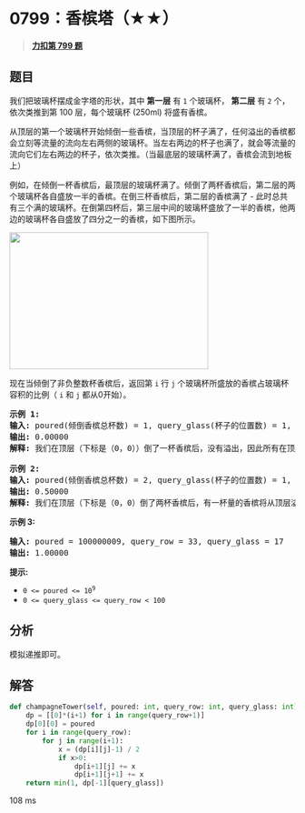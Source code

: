 # 0799：香槟塔（★★）


> <u>**[力扣第 799 题](https://leetcode.cn/problems/champagne-tower/)**</u>

## 题目

<p>我们把玻璃杯摆成金字塔的形状，其中 <strong>第一层</strong> 有 <code>1</code> 个玻璃杯， <strong>第二层</strong> 有 <code>2</code> 个，依次类推到第 100 层，每个玻璃杯 (250ml) 将盛有香槟。</p>

<p>从顶层的第一个玻璃杯开始倾倒一些香槟，当顶层的杯子满了，任何溢出的香槟都会立刻等流量的流向左右两侧的玻璃杯。当左右两边的杯子也满了，就会等流量的流向它们左右两边的杯子，依次类推。（当最底层的玻璃杯满了，香槟会流到地板上）</p>

<p>例如，在倾倒一杯香槟后，最顶层的玻璃杯满了。倾倒了两杯香槟后，第二层的两个玻璃杯各自盛放一半的香槟。在倒三杯香槟后，第二层的香槟满了 - 此时总共有三个满的玻璃杯。在倒第四杯后，第三层中间的玻璃杯盛放了一半的香槟，他两边的玻璃杯各自盛放了四分之一的香槟，如下图所示。</p>

<p><img alt="" src="https://s3-lc-upload.s3.amazonaws.com/uploads/2018/03/09/tower.png" style="height: 241px; width: 350px;" /></p>

<p>现在当倾倒了非负整数杯香槟后，返回第 <code>i</code> 行 <code>j</code> 个玻璃杯所盛放的香槟占玻璃杯容积的比例（ <code>i</code> 和 <code>j</code> 都从0开始）。</p>



<pre>
<strong>示例 1:</strong>
<strong>输入:</strong> poured(倾倒香槟总杯数) = 1, query_glass(杯子的位置数) = 1, query_row(行数) = 1
<strong>输出:</strong> 0.00000
<strong>解释:</strong> 我们在顶层（下标是（0，0））倒了一杯香槟后，没有溢出，因此所有在顶层以下的玻璃杯都是空的。

<strong>示例 2:</strong>
<strong>输入:</strong> poured(倾倒香槟总杯数) = 2, query_glass(杯子的位置数) = 1, query_row(行数) = 1
<strong>输出:</strong> 0.50000
<strong>解释:</strong> 我们在顶层（下标是（0，0）倒了两杯香槟后，有一杯量的香槟将从顶层溢出，位于（1，0）的玻璃杯和（1，1）的玻璃杯平分了这一杯香槟，所以每个玻璃杯有一半的香槟。
</pre>

<p><meta charset="UTF-8" /></p>

<p><strong>示例 3:</strong></p>

<pre>
<strong>输入:</strong> poured = 100000009, query_row = 33, query_glass = 17
<strong>输出:</strong> 1.00000
</pre>



<p><strong>提示:</strong></p>

<ul>
<li><code>0 &lt;= poured &lt;= 10<sup>9</sup></code></li>
<li><code>0 &lt;= query_glass &lt;= query_row &lt; 100</code></li>
</ul>


## 分析

模拟递推即可。

## 解答

```python
def champagneTower(self, poured: int, query_row: int, query_glass: int) -> float:
    dp = [[0]*(i+1) for i in range(query_row+1)]
    dp[0][0] = poured
    for i in range(query_row):
        for j in range(i+1):
            x = (dp[i][j]-1) / 2
            if x>0:
                dp[i+1][j] += x
                dp[i+1][j+1] += x
    return min(1, dp[-1][query_glass])
```
108 ms

